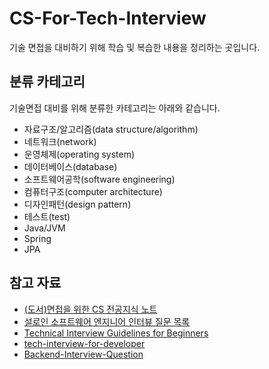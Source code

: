 # CS-For-Tech-Interview
기술 면접을 대비하기 위해 학습 및 복습한 내용을 정리하는 곳입니다.

## 분류 카테고리
기술면접 대비를 위해 분류한 카테고리는 아래와 같습니다.
- 자료구조/알고리즘(data structure/algorithm)
- 네트워크(network)
- 운영체제(operating system)
- 데이터베이스(database)
- 소프트웨어공학(software engineering)
- 컴퓨터구조(computer architecture)
- 디자인패턴(design pattern)
- 테스트(test)
- Java/JVM
- Spring
- JPA


## 참고 자료
- [(도서)면접을 위한 CS 전공지식 노트](http://www.yes24.com/Product/Goods/108887922)
- [설로인 소프트웨어 엔지니어 인터뷰 질문 목록](https://github.com/sirloin-dev/meatplatform/blob/master/job-description/interview-questions.adoc#interview-questions-computer-systems)
- [Technical Interview Guidelines for Beginners](https://github.com/JaeYeopHan/Interview_Question_for_Beginner)
- [tech-interview-for-developer](https://github.com/gyoogle/tech-interview-for-developer)
- [Backend-Interview-Question](https://github.com/ksundong/backend-interview-question)
